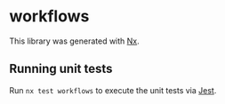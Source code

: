 # workflows

This library was generated with [Nx](https://nx.dev).

## Running unit tests

Run `nx test workflows` to execute the unit tests via [Jest](https://jestjs.io).
